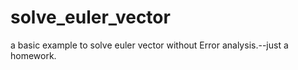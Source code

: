 # solve_euler_vector
a basic example to  solve euler vector without  Error analysis.--just a homework.
